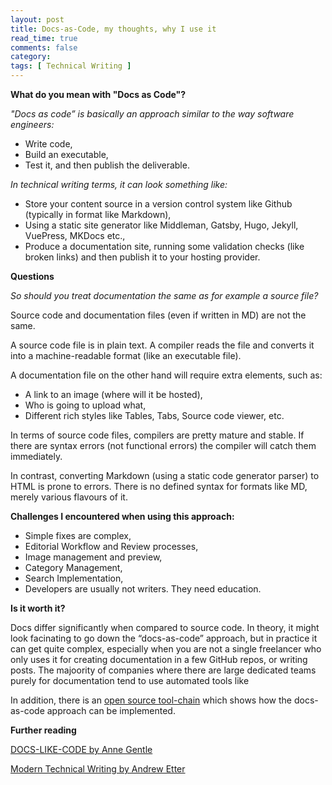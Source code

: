 ```yaml
---
layout: post
title: Docs-as-Code, my thoughts, why I use it 
read_time: true  
comments: false
category: 
tags: [ Technical Writing ]
---
```


**What do you mean with "Docs as Code"?**

*"Docs as code” is basically an approach similar to the way software engineers:*
- Write code,
- Build an executable,
- Test it, and then publish the deliverable.

*In technical writing terms, it can look something like:*
- Store your content source in a version control system like Github (typically in format like Markdown),
- Using a static site generator like Middleman, Gatsby, Hugo, Jekyll, VuePress, MKDocs etc.,
- Produce a documentation site, running some validation checks (like broken links) and then publish it to your hosting provider.

**Questions**

*So should you treat documentation the same as for example a source file?*

Source code and documentation files (even if written in MD) are not the same.

A source code file is in plain text. A compiler reads the file and converts it into a machine-readable format (like an executable file).

A documentation file on the other hand will require extra elements, such as:
- A link to an image (where will it be hosted), 
- Who is going to upload what,
- Different rich styles like Tables, Tabs, Source code viewer, etc.

In terms of source code files, compilers are pretty mature and stable. If there are syntax errors (not functional errors) the compiler will catch them immediately.

In contrast, converting Markdown (using a static code generator parser) to HTML is prone to errors. There is no defined syntax for formats like MD, merely various flavours of it.

**Challenges I encountered when using this approach:**

- Simple fixes are complex,
- Editorial Workflow and Review processes,
- Image management and preview, 
- Category Management,
- Search Implementation,
- Developers are usually not writers. They need education.

**Is it worth it?**

Docs differ significantly when compared to source code. In theory, it might look facinating to go down the “docs-as-code” approach, but in practice it can get quite complex, especially when you are not a single freelancer who only uses it for creating documentation in a few GitHub repos, or writing posts. The majoority of companies where there are large dedicated teams purely for documentation tend to use automated tools like 

In addition, there is an [open source tool-chain](https://doctoolchain.github.io/docToolchain/) which shows how the docs-as-code approach can be implemented.

**Further reading**

[DOCS-LIKE-CODE by Anne Gentle](https://www.amazon.de/dp/B0784ZJWSR)

[Modern Technical Writing by Andrew Etter](https://www.amazon.com/Modern-Technical-Writing-Introduction-Documentation-ebook/dp/B01A2QL9SS)

